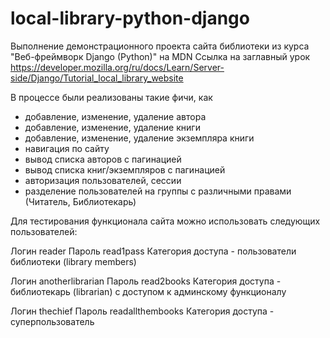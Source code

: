 # local-library-python-django

Выполнение демонстрационного проекта сайта библиотеки из курса "Веб-фреймворк Django (Python)" на MDN
Ссылка на заглавный урок https://developer.mozilla.org/ru/docs/Learn/Server-side/Django/Tutorial_local_library_website

В процессе были реализованы такие фичи, как
- добавление, изменение, удаление автора
- добавление, изменение, удаление книги
- добавление, изменение, удаление экземпляра книги
- навигация по сайту
- вывод списка авторов с пагинацией
- вывод списка книг/экземпляров с пагинацией
- авторизация пользователей, сессии
- разделение пользователей на группы с различными правами (Читатель, Библиотекарь)


Для тестирования функционала сайта можно использовать следующих пользователей:

Логин reader
Пароль read1pass
Категория доступа - пользователи библиотеки (library members)

Логин anotherlibrarian
Пароль read2books
Категория доступа - библиотекарь (librarian) с доступом к админскому функционалу

Логин thechief
Пароль readallthembooks
Категория доступа - суперпользователь
